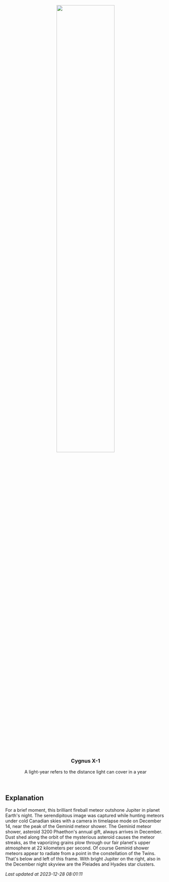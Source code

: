 <p align='center'>
  <img src='https://apod.nasa.gov/apod/image/2312/G0030446_1100.jpg' width='60%' />
    <h3 align="center">Cygnus X-1</h3>
    <p align="center">A light-year refers to the distance light can cover in a year</p>
</p>
<br/>

Explanation
--
For a brief moment, this brilliant fireball meteor outshone Jupiter in planet Earth's night. The serendipitous image was captured while hunting meteors under cold Canadian skies with a camera in timelapse mode on December 14, near the peak of the Geminid meteor shower. The Geminid meteor shower, asteroid 3200 Phaethon's annual gift, always arrives in December. Dust shed along the orbit of the mysterious asteroid causes the meteor streaks, as the vaporizing grains plow through our fair planet's upper atmosphere at 22 kilometers per second. Of course Geminid shower meteors appear to radiate from a point in the constellation of the Twins. That's below and left of this frame. With bright Jupiter on the right, also in the December night skyview are the Pleiades and Hyades star clusters.


*Last updated at 2023-12-28 08:01:11*
